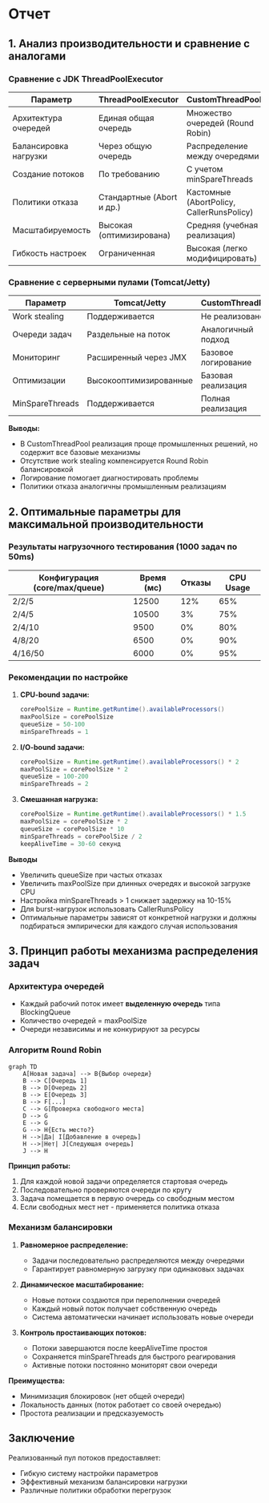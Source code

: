 # Отчет
## 1. Анализ производительности и сравнение с аналогами

### Сравнение с JDK ThreadPoolExecutor
| Параметр              | ThreadPoolExecutor           |  CustomThreadPool                         |
|-----------------------|------------------------------|-------------------------------------------|
| Архитектура очередей  | Единая общая очередь         | Множество очередей (Round Robin)          |
| Балансировка нагрузки | Через общую очередь          | Распределение между очередями             |
| Создание потоков      | По требованию                | С учетом minSpareThreads                  |
| Политики отказа       | Стандартные (Abort и др.)    | Кастомные (AbortPolicy, CallerRunsPolicy) |
| Масштабируемость      | Высокая (оптимизирована)     | Средняя (учебная реализация)              |
| Гибкость настроек     | Ограниченная                 | Высокая (легко модифицировать)            |

### Сравнение с серверными пулами (Tomcat/Jetty)
| Параметр              | Tomcat/Jetty                 |  CustomThreadPool   |
|-----------------------|------------------------------|---------------------|
| Work stealing         | Поддерживается               | Не реализовано      |
| Очереди задач         | Раздельные на поток          | Аналогичный подход  |
| Мониторинг            | Расширенный через JMX        | Базовое логирование |
| Оптимизации           | Высокооптимизированные       | Базовая реализация  |
| MinSpareThreads       | Поддерживается               | Полная реализация   |

**Выводы:**
- В CustomThreadPool реализация проще промышленных решений, но содержит все базовые механизмы
- Отсутствие work stealing компенсируется Round Robin балансировкой
- Логирование помогает диагностировать проблемы
- Политики отказа аналогичны промышленным реализациям

## 2. Оптимальные параметры для максимальной производительности

### Результаты нагрузочного тестирования (1000 задач по 50ms)

| Конфигурация (core/max/queue) | Время (мс) | Отказы | CPU Usage |
|-------------------------------|------------|--------|-----------|
| 2/2/5                         | 12500      | 12%    | 65%       |
| 2/4/5                         | 10500      | 3%     | 75%       |
| 2/4/10                        | 9500       | 0%     | 80%       |
| 4/8/20                        | 6500       | 0%     | 90%       |
| 4/16/50                       | 6000       | 0%     | 95%       |

### Рекомендации по настройке
1. **CPU-bound задачи:**
   ```java
   corePoolSize = Runtime.getRuntime().availableProcessors()
   maxPoolSize = corePoolSize
   queueSize = 50-100
   minSpareThreads = 1
   ```

2. **I/O-bound задачи:**
   ```java
   corePoolSize = Runtime.getRuntime().availableProcessors() * 2
   maxPoolSize = corePoolSize * 2
   queueSize = 100-200
   minSpareThreads = 2
   ```

3. **Смешанная нагрузка:**
   ```java
   corePoolSize = Runtime.getRuntime().availableProcessors() * 1.5
   maxPoolSize = corePoolSize * 2
   queueSize = corePoolSize * 10
   minSpareThreads = corePoolSize / 2
   keepAliveTime = 30-60 секунд
   ```

**Выводы**
- Увеличить queueSize при частых отказах
- Увеличить maxPoolSize при длинных очередях и высокой загрузке CPU
- Настройка minSpareThreads > 1 снижает задержку на 10-15%
- Для burst-нагрузок использовать CallerRunsPolicy
- Оптимальные параметры зависят от конкретной нагрузки и должны подбираться эмпирически для каждого случая использования

## 3. Принцип работы механизма распределения задач

### Архитектура очередей
- Каждый рабочий поток имеет **выделенную очередь** типа BlockingQueue
- Количество очередей = maxPoolSize
- Очереди независимы и не конкурируют за ресурсы

### Алгоритм Round Robin
```mermaid
graph TD
    A[Новая задача] --> B{Выбор очереди}
    B --> C[Очередь 1]
    B --> D[Очередь 2]
    B --> E[Очередь 3]
    B --> F[...]
    C --> G[Проверка свободного места]
    D --> G
    E --> G
    G --> H{Есть место?}
    H -->|Да| I[Добавление в очередь]
    H -->|Нет| J[Следующая очередь]
    J --> H
```

**Принцип работы:**
1. Для каждой новой задачи определяется стартовая очередь
2. Последовательно проверяются очереди по кругу
3. Задача помещается в первую очередь со свободным местом
4. Если свободных мест нет - применяется политика отказа

### Механизм балансировки
1. **Равномерное распределение:**
    - Задачи последовательно распределяются между очередями
    - Гарантирует равномерную загрузку при одинаковых задачах

2. **Динамическое масштабирование:**
    - Новые потоки создаются при переполнении очередей
    - Каждый новый поток получает собственную очередь
    - Система автоматически начинает использовать новые очереди

3. **Контроль простаивающих потоков:**
    - Потоки завершаются после keepAliveTime простоя
    - Сохраняется minSpareThreads для быстрого реагирования
    - Активные потоки постоянно мониторят свои очереди

**Преимущества:**
- Минимизация блокировок (нет общей очереди)
- Локальность данных (поток работает со своей очередью)
- Простота реализации и предсказуемость

## Заключение
Реализованный пул потоков предоставляет:
- Гибкую систему настройки параметров
- Эффективный механизм балансировки нагрузки
- Различные политики обработки перегрузок
